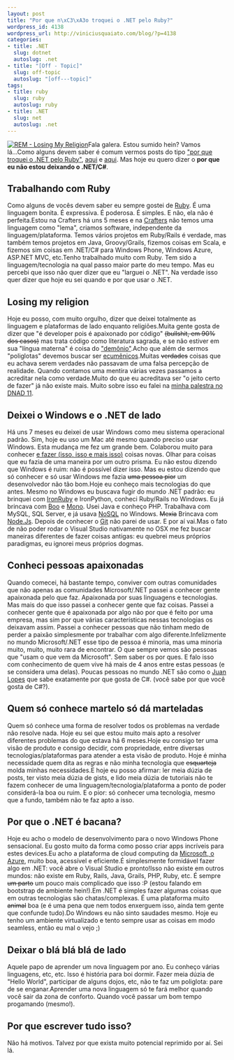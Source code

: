 ```yaml
--- 
layout: post
title: "Por que n\xC3\xA3o troquei o .NET pelo Ruby?"
wordpress_id: 4138
wordpress_url: http://viniciusquaiato.com/blog/?p=4138
categories: 
- title: .NET
  slug: dotnet
  autoslug: .net
- title: "[Off - Topic]"
  slug: off-topic
  autoslug: "[off---topic]"
tags: 
- title: ruby
  slug: ruby
  autoslug: ruby
- title: .NET
  slug: net
  autoslug: .net
---
```

[![](http://viniciusquaiato.com/blog/wp-content/uploads/2011/10/REM-Losing-My-Religion-300x225.jpg "REM - Losing My Religion")](http://viniciusquaiato.com/blog/wp-content/uploads/2011/10/REM-Losing-My-Religion.jpg)Fala galera. Estou sumido hein? Vamos lá...Como alguns devem saber é comum vermos posts do tipo ["por que troquei o .NET pelo Ruby"](http://whatupdave.com/post/1170718843/leaving-net), [aqui](http://osherove.com/blog/2010/12/30/hire-me-as-your-ruby-intern-for-a-year.html) e [aqui](http://just3ws.posterous.com/why-are-altnet-developers-moving-towards-ruby). Mas hoje eu quero dizer o **por que eu não estou deixando o .NET/C#**.
## Trabalhando com Ruby
Como alguns de vocês devem saber eu sempre gostei de [Ruby](http://www.ruby-lang.org/en/). É uma linguagem bonita. É expressiva. É poderosa. É simples. E não, ela não é perfeita.Estou na Crafters há uns 5 meses e na [Crafters](http://crafters.com.br) não temos uma linguagem como "lema", criamos software, independente da linguagem/plataforma. Temos vários projetos em Ruby/Rails é verdade, mas também temos projetos em Java, Groovy/Grails, fizemos coisas em Scala, e fizemos sim coisas em .NET/C# para Windows Phone, Windows Azure, ASP.NET MVC, etc.Tenho trabalhado muito com Ruby. Tem sido a linguagem/tecnologia na qual passo maior parte do meu tempo. Mas eu percebi que isso não quer dizer que eu "larguei o .NET". Na verdade isso quer dizer que hoje eu sei quando e por que usar o .NET.
## Losing my religion
Hoje eu posso, com muito orgulho, dizer que deixei totalmente as linguagem e plataformas de lado enquanto religiões.Muita gente gosta de dizer que "é developer pois é apaixonado por código" <del datetime="2011-10-29T00:30:48+00:00">(bullshit, em 90% dos casos)</del> mas trata código como literatura sagrada, e se não estiver em sua "língua materna" é coisa do ["demônio"](http://www.youtube.com/watch?v=GeP6l3JDBrw).Acho que além de sermos "poliglotas" devemos buscar ser [ecumênicos](http://pt.wikipedia.org/wiki/Ecumenismo).Muitas <del datetime="2011-10-29T00:30:48+00:00">verdades</del> coisas que eu achava serem verdades não passavam  de uma falsa percepção de realidade. Quando contamos uma mentira várias vezes passamos a acreditar nela como verdade.Muito do que eu acreditava ser "o jeito certo de fazer" já não existe mais. Muito sobre isso eu falei na [minha palestra no DNAD 11](http://viniciusquaiato.com/blog/yagni-no-dnad11-videos-da-palestra/). 
## Deixei o Windows e o .NET de lado
Há uns 7 meses eu deixei de usar Windows como meu sistema operacional padrão. Sim, hoje eu uso um Mac até mesmo quando preciso usar Windows. Esta mudança me fez um grande bem. Colaborou muito para conhecer <ins datetime="2011-12-27T14:28:20+00:00">e fazer ([isso](https://github.com/vquaiato/hubot-scripts "Hubot"), [isso](https://github.com/vquaiato/memish "Memish") e [mais isso](https://github.com/vquaiato/better-fifa-raquer/blob/master/raquering.rb "Raquer"))</ins> coisas novas. Olhar para coisas que eu fazia de uma maneira por um outro prisma. Eu não estou dizendo que Windows é ruim: não é possível dizer isso. Mas eu estou dizendo que só conhecer e só usar Windows me fazia <del datetime="2011-10-29T00:30:48+00:00">uma pessoa pior</del> um desenvolvedor não tão bom.Hoje eu conheço mais tecnologias do que antes. Mesmo no Windows eu buscava fugir do mundo .NET padrão: eu brinquei com [IronRuby](http://viniciusquaiato.com/blog/tag/ironruby/) e IronPython, conheci Ruby/Rails no Windows. Eu já brincava com [Boo](http://viniciusquaiato.com/blog/tag/boo/) e [Mono](http://viniciusquaiato.com/blog/tag/mono/). Usei Java e conheço PHP. Trabalhava com MySQL, SQL Server, e já usava [NoSQL](http://viniciusquaiato.com/blog/tag/nosql/) no Windows. <del datetime="2011-10-29T00:30:48+00:00">Mexia</del> Brincava com [Node.Js](http://viniciusquaiato.com/blog/tag/nodejs/). Depois de conhecer o [Git](http://viniciusquaiato.com/blog/tag/git/) não parei de usar. E por aí vai.Mas o fato de não poder rodar o Visual Studio nativamente no OSX me fez buscar maneiras diferentes de fazer coisas antigas: eu quebrei meus próprios paradigmas, eu ignorei meus próprios dogmas.
## Conheci pessoas apaixonadas
Quando comecei, há bastante tempo, conviver com outras comunidades que não apenas as comunidades Microsoft/.NET passei a conhecer gente apaixonada pelo que faz. Apaixonada por suas linguagens e tecnologias. Mas mais do que isso passei a conhecer gente que faz coisas. Passei a conhecer gente que é apaixonada por algo não por que é feito por uma empresa, mas sim por que várias características nessas tecnologias os deixavam assim. Passei a conhecer pessoas que não tinham medo de perder a paixão simplesmente por trabalhar com algo diferente.Infelizmente no mundo Microsoft/.NET esse tipo de pessoa é minoria, mas uma minoria muito, muito, muito rara de encontrar. O que sempre vemos são pessoas que "usam o que vem da Microsoft". Sem saber os por ques. E falo isso com conhecimento de quem vive há mais de 4 anos entre estas pessoas (e se considera uma delas). Poucas pessoas no mundo .NET são como o [Juan Lopes](http://twitter.com/juanplopes) que sabe exatamente por que gosta de C#. (você sabe por que você gosta de C#?).
## Quem só conhece martelo só dá marteladas
Quem só conhece uma forma de resolver todos os problemas na verdade não resolve nada. Hoje eu sei que estou muito mais apto a resolver diferentes problemas do que estava há 6 meses.Hoje eu consigo ter uma visão de produto e consigo decidir, com propriedade, entre diversas tecnologias/plataformas para atender a esta visão de produto. Hoje é minha necessidade quem dita as regras e não minha tecnologia que <del datetime="2011-10-29T00:30:48+00:00">esquarteja</del> molda minhas necessidades.E hoje eu posso afirmar: ler meia dúzia de posts, ter visto meia dúzia de gists, e lido meia dúzia de tutoriais não te fazem conhecer de uma linguagem/tecnologia/plataforma a ponto de poder considerá-la boa ou ruim. E o pior: só conhecer uma tecnologia, mesmo que a fundo, também não te faz apto a isso.
## Por que o .NET é bacana?
Hoje eu acho o modelo de desenvolvimento para o novo Windows Phone sensacional. Eu gosto muito da forma como posso criar apps incríveis para estes devices.Eu acho a plataforma de cloud computing da [Microsoft, o Azure](http://viniciusquaiato.com/blog/tag/windows-azure/), muito boa, acessível e eficiente.É simplesmente formidável fazer algo em .NET: você abre o Visual Studio e pronto!Isso não existe em outros mundos: não existe em Ruby, Rails, Java, Grails, PHP, Ruby, etc. É sempre <del datetime="2011-10-29T00:30:48+00:00">um parto</del> um pouco mais complicado que isso :P (estou falando em bootstrap de ambiente hein!).Em .NET é simples fazer algumas coisas que em outras tecnologias são chatas/complexas. É uma plataforma muito <del datetime="2011-10-29T00:30:48+00:00">animal</del> boa (e é uma pena que nem todos enxerguem isso, ainda tem gente que confunde tudo).Do Windows eu não sinto saudades mesmo. Hoje eu tenho um ambiente virtualizado e tento sempre usar as coisas em modo seamless, então eu mal o vejo ;)
## Deixar o blá blá blá de lado
Aquele papo de aprender um nova linguagem por ano. Eu conheço várias linguagens, etc, etc. Isso é história para boi dormir. Fazer meia dúzia de "Hello World", participar de alguns dojos, etc, não te faz um poliglota: pare de se enganar.Aprender uma nova linguagem só te fará melhor quando você sair da zona de conforto. Quando você passar um bom tempo progamando (mesmo!).
## Por que escrever tudo isso?
Não há motivos. Talvez por que exista muito potencial reprimido por aí. Sei lá.
